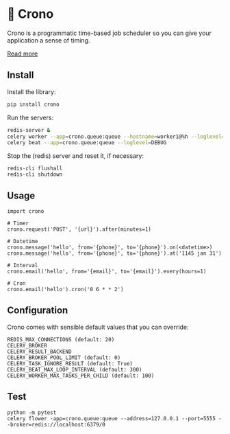 # 🔮 Crono

Crono is a programmatic time-based job scheduler so you can give your application a sense of timing.

[Read more](https://twitter.com/gduverger/status/1236054680133922816)

## Install

Install the library:
```python
pip install crono
```

Run the servers:
```bash
redis-server &
celery worker --app=crono.queue:queue --hostname=worker1@%h --loglevel=DEBUG
celery beat --app=crono.queue:queue --loglevel=DEBUG
```

Stop the (redis) server and reset it, if necessary:
```
redis-cli flushall
redis-cli shutdown
```

## Usage

```
import crono

# Timer
crono.request('POST', '{url}').after(minutes=1)

# Datetime
crono.message('hello', from='{phone}', to='{phone}').on(<datetime>)
crono.message('hello', from='{phone}', to='{phone}').at('1145 jan 31')

# Interval
crono.email('hello', from='{email}', to='{email}').every(hours=1)

# Cron
crono.email('hello').cron('0 6 * * 2')
```

## Configuration

Crono comes with sensible default values that you can override:
```	
REDIS_MAX_CONNECTIONS (default: 20)	
CELERY_BROKER
CELERY_RESULT_BACKEND
CELERY_BROKER_POOL_LIMIT (default: 0)
CELERY_TASK_IGNORE_RESULT (default: True)
CELERY_BEAT_MAX_LOOP_INTERVAL (default: 300)
CELERY_WORKER_MAX_TASKS_PER_CHILD (default: 100)
```	

## Test

```
python -m pytest
celery flower -app=crono.queue:queue --address=127.0.0.1 --port=5555 --broker=redis://localhost:6379/0
```
